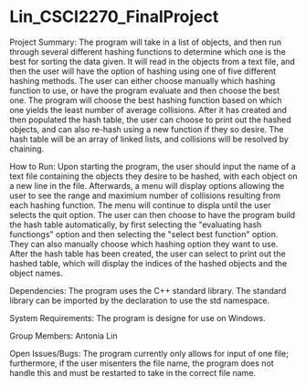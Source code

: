 # Lin_CSCI2270_FinalProject
Project Summary:
The program will take in a list of objects, and then run through several different hashing functions to determine which one is the best for sorting the data given. It will read in the objects from a text file, and then the user will have the option of hashing using one of five different hashing methods. The user can either choose manually which hashing function to use, or have the program evaluate and then choose the best one. The program will choose the best hashing function based on which one yields the least number of average collisions. After it has created and then populated the hash table, the user can choose to print out the hashed objects, and can also re-hash using a new function if they so desire. The hash table will be an array of linked lists, and collisions will be resolved by chaining.

How to Run:
Upon starting the program, the user should input the name of a text file containing the objects they desire to be hashed, with each object on a new line in the file. Afterwards, a menu will display options allowing the user to see the range and maximium number of collisions resulting from each hashing function. The menu will continue to displa until the user selects the quit option. The user can then choose to have the program build the hash table automatically, by first selecting the "evaluating hash functiongs" option and then selecting the "select best function" option. They can also manually choose which hashing option they want to use. After the hash table has been created, the user can select to print out the hashed table, which will display the indices of the hashed objects and the object names.

Dependencies:
The program uses the C++ standard library. The standard library can be imported by the declaration to use the std namespace.

System Requirements:
The program is designe for use on Windows.

Group Members:
Antonia Lin

Open Issues/Bugs:
The program currently only allows for input of one file; furthermore, if the user misenters the file name, the program does not handle this and must be restarted to take in the correct file name.
